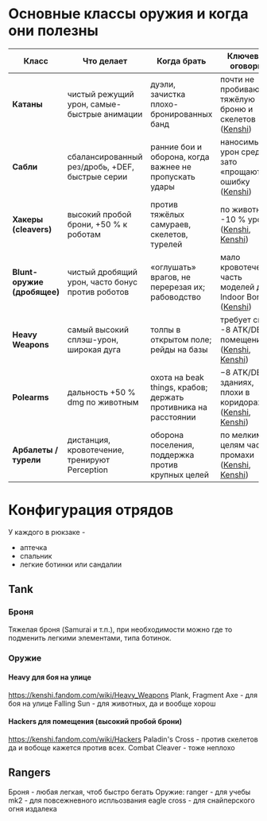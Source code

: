 # Основные классы оружия и когда они полезны

| Класс                       | Что делает                                       | Когда брать                                                    | Ключевые оговорки                                                                                                                                                                                                                                                                      |
| --------------------------- | ------------------------------------------------ | -------------------------------------------------------------- | -------------------------------------------------------------------------------------------------------------------------------------------------------------------------------------------------------------------------------------------------------------------------------------- |
| **Катаны**                  | чистый режущий урон, самые-быстрые анимации      | дуэли, зачистка плохо-бронированных банд                       | почти не пробивают тяжёлую броню и скелетов ([Kenshi](https://kenshi.fandom.com/wiki/Weapons/Classes?utm_source=chatgpt.com "Weapons/Classes \| Kenshi Wiki - Fandom"))                                                                                                                |
| **Сабли**                   | сбалансированный рез/дробь, +DEF, быстрые серии  | ранние бои и оборона, когда важнее не пропускать удары         | наносимый урон средний, зато «прощают» ошибку ([Kenshi](https://kenshi.fandom.com/wiki/Sabres?utm_source=chatgpt.com "Sabres - Kenshi Wiki - Fandom"))                                                                                                                                 |
| **Хакеры (cleavers)**       | высокий пробой брони, +50 % к роботам            | против тяжёлых самураев, скелетов, турелей                     | по животным -10 % урона ([Kenshi](https://kenshi.fandom.com/wiki/Hackers?utm_source=chatgpt.com "Hackers \| Kenshi Wiki - Fandom"), [Kenshi](https://kenshi.fandom.com/wiki/Hackers?utm_source=chatgpt.com "Hackers \| Kenshi Wiki - Fandom"))                                         |
| **Blunt-оружие (дробящее)** | чистый дробящий урон, часто бонус против роботов | «оглушать» врагов, не перерезая их; рабоводство                | мало кровотечения; часть моделей даёт Indoor Bonus ([Kenshi](https://kenshi.fandom.com/wiki/Weapons/Modifiers?utm_source=chatgpt.com "Weapons/Modifiers \| Kenshi Wiki - Fandom"))                                                                                                     |
| **Heavy Weapons**           | самый высокий сплэш-урон, широкая дуга           | толпы в открытом поле; рейды на базы                           | требует силы, -8 ATK/DEF в помещениях ([Kenshi](https://kenshi.fandom.com/wiki/Heavy_Weapons?utm_source=chatgpt.com "Heavy Weapons \| Kenshi Wiki \| Fandom"), [Kenshi](https://kenshi.fandom.com/wiki/Heavy_Weapons?utm_source=chatgpt.com "Heavy Weapons \| Kenshi Wiki \| Fandom")) |
| **Polearms**                | дальность +50 % dmg по животным                  | охота на beak things, крабов; держать противника на расстоянии | −8 ATK/DEF в зданиях, плохи в коридорах ([Kenshi](https://kenshi.fandom.com/wiki/Weapons/Classes?utm_source=chatgpt.com "Weapons/Classes \| Kenshi Wiki - Fandom"), [Kenshi](https://kenshi.fandom.com/wiki/Polearm?utm_source=chatgpt.com "Polearm \| Kenshi Wiki - Fandom"))         |
| **Арбалеты / турели**       | дистанция, кровотечение, тренируют Perception    | оборона поселения, поддержка против крупных целей              | по мелким целям часто промахи ([Kenshi](https://kenshi.fandom.com/wiki/Crossbows?utm_source=chatgpt.com "Crossbows - Kenshi Wiki - Fandom"), [Kenshi](https://kenshi.fandom.com/wiki/Harpoon_Turret?utm_source=chatgpt.com "Harpoon Turret \| Kenshi Wiki - Fandom"))                  |
# Конфигурация отрядов
У каждого в рюкзаке -
* аптечка
* спальник
* легкие ботинки или сандалии
## Tank
### Броня
Тяжелая броня (Samurai и т.п.), при необходимости можно где то подменить легкими элементами, типа ботинок.
### Оружие
#### Heavy для боя на улице 
https://kenshi.fandom.com/wiki/Heavy_Weapons
Plank, Fragment Axe - для боя на улице
Falling Sun - для животных, да и вообще хорош
#### Hackers для помещения (высокий пробой брони)
https://kenshi.fandom.com/wiki/Hackers
Paladin's Cross - против скелетов да и вобоще кажется против всех.
Combat Cleaver - тоже неплохо

## Rangers
Броня - любая легкая, чтоб быстро бегать
Оружие:
ranger - для учебы
mk2 - для повсежневного испльозвания
eagle cross - для снайперского огня издалека
